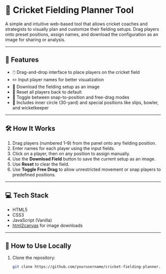 # 🏏 Cricket Fielding Planner Tool

A simple and intuitive web-based tool that allows cricket coaches and strategists to visually plan and customize their fielding setups. Drag players onto preset positions, assign names, and download the configuration as an image for sharing or analysis.

---

## 🚀 Features

- 🖱️ Drag-and-drop interface to place players on the cricket field  
- ✏️ Input player names for better visualization  
- 📸 Download the fielding setup as an image  
- 🔄 Reset all players back to default  
- 🧲 Toggle between snap-to-position and free-drag modes  
- 🎯 Includes inner circle (30-yard) and special positions like slips, bowler, and wicketkeeper  

---

## 🛠️ How It Works

1. Drag players (numbered 1–9) from the panel onto any fielding position.  
2. Enter names for each player using the input fields.  
3. Click on a player, then on any position to assign manually.  
4. Use the **Download Field** button to save the current setup as an image.  
5. Use **Reset** to clear the field.  
6. Use **Toggle Free Drag** to allow unrestricted movement or snap players to predefined positions.  

---

## 💻 Tech Stack

- HTML5  
- CSS3  
- JavaScript (Vanilla)  
- [html2canvas](https://html2canvas.hertzen.com/) for image downloads  

---

## 📂 How to Use Locally

1. Clone the repository:

   ```bash
   git clone https://github.com/yourusername/cricket-fielding-planner.git
